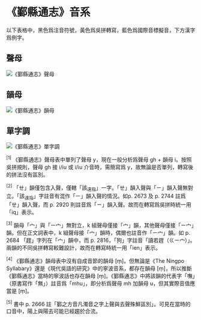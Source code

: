# 《鄞縣通志》音系

以下表格中，黑色爲注音符號，黃色爲吳拼轉寫，藍色爲國際音標擬音，下方漢字爲例字。

## 聲母

![《鄞縣通志》聲母](https://raw.githubusercontent.com/ionkaon/data/master/《鄞縣通志》聲母.png)

## 韻母

![《鄞縣通志》韻母](https://raw.githubusercontent.com/ionkaon/data/master/《鄞縣通志》韻母.png)

## 單字調

![《鄞縣通志》單字調](https://raw.githubusercontent.com/ionkaon/data/master/《鄞縣通志》單字調.png)

<sup>\[1\]</sup> 《鄞縣通志》聲母表中單列了聲母 y，現在一般分析爲聲母 gh + 韻母 i。按照吳拼規則，聲母 gh 接 i/iu 或 i/iu 介音時，需簡寫爲 y，故無論是否單列，轉寫後的拼法沒有區別。

<sup>\[2\]</sup> 「ㄝ」韻僅包含入聲，僅轄「該<sub>遠指</sub>」一字。「ㄝ」韻入聲與「ㄧ」韻入聲無對立。「該<sub>遠指</sub>」字註音有混作「ㄧ」韻入聲的情況。如p. 2673 及 p. 2744 註爲「ㄝ」韻入聲，而 p. 2920 則註音爲「ㄧ」韻入聲。故而在轉寫爲吳拼時統一用「iq」表示。

<sup>\[3\]</sup> 韻母「宀」與「ㄧ宀」無對立，k 組聲母僅接「宀」韻，其他聲母僅接「ㄧ宀」韻。但在正文詞表中，k 組聲母接「宀」韻時，偶爾也註音作「ㄧ宀」韻。如 p. 2684 「趕」字列在「宀」韻中，而 p. 2816，「狗」字註音「讀若趕（ㄍㄧ宀）」。兩韻的不同吳拼轉寫較難設計，故而在轉寫時統一用「ien」表示。

<sup>\[4\]</sup> 《鄞縣通志》韻母表中沒有自成音節的韻母 \[m̩\]。但無論是《The Ningpo Syllabary》還是《現代吳語的研究》中的寧波音系，都存在韻母 \[m̩\]，所以推斷《鄞縣通志》當時的寧波話也存在韻母 \[m̩\]。《鄞縣通志》中將該韻的代表字「嘸」（原書寫作「無」）註音爲「mhu」，即分析爲聲母 mh 加韻母 u，但其實際音值應當是 \[m̩\]。

<sup>\[5\]</sup> 書中 p. 2666 註「鄞之方音凡濁音之字上聲與去聲殊鮮區別」。可見在當時的口音中，陽上與陽去可能已經趨於合流。

